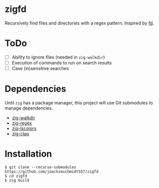 # zigfd

Recursively find files and directories with a regex pattern. Inspired
by [fd](https://github.com/sharkdp/fd).

# ToDo

- [ ] Ability to ignore files (needed in `zig-walkdir`)
- [ ] Execution of commands to run on search results
- [ ] Case (in)sensitive searches

# Dependencies

Until `zig` has a package manager, this project will use Git
submodules to manage dependencies.

- [zig-walkdir](https://github.com/joachimschmidt557/zig-walkdir)
- [zig-regex](https://github.com/tiehuis/zig-regex)
- [zig-lscolors](https://github.com/ziglibs/zig-lscolors)
- [zig-clap](https://github.com/Hejsil/zig-clap)

# Installation

```shell
$ git clone --recurse-submodules https://github.com/joachimschmidt557/zigfd
$ cd zigfd
$ zig build
```
